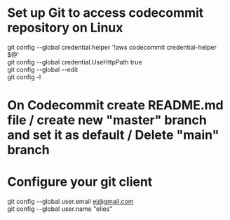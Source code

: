 # Set up Git to access codecommit repository on Linux
git config --global credential.helper '!aws codecommit credential-helper $@'\
git config --global credential.UseHttpPath true\
git config --global --edit\
git config -l

# On Codecommit create README.md file / create new "master" branch and set it as default / Delete "main" branch

# Configure your git client
git config --global user.email ej@gmail.com\
git config --global user.name "elies"


